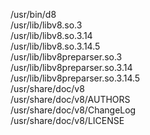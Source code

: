 /usr/bin/d8  
/usr/lib/libv8.so.3  
/usr/lib/libv8.so.3.14  
/usr/lib/libv8.so.3.14.5  
/usr/lib/libv8preparser.so.3  
/usr/lib/libv8preparser.so.3.14  
/usr/lib/libv8preparser.so.3.14.5  
/usr/share/doc/v8  
/usr/share/doc/v8/AUTHORS  
/usr/share/doc/v8/ChangeLog  
/usr/share/doc/v8/LICENSE  
